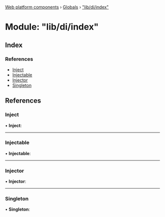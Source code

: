[Web platform components](../README.md) › [Globals](../globals.md) › ["lib/di/index"](_lib_di_index_.md)

# Module: "lib/di/index"

## Index

### References

* [Inject](_lib_di_index_.md#inject)
* [Injectable](_lib_di_index_.md#injectable)
* [Injector](_lib_di_index_.md#injector)
* [Singleton](_lib_di_index_.md#singleton)

## References

###  Inject

• **Inject**:

___

###  Injectable

• **Injectable**:

___

###  Injector

• **Injector**:

___

###  Singleton

• **Singleton**:
